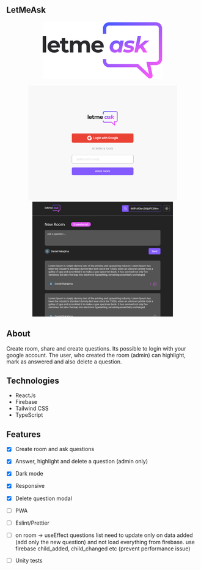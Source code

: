 
 
## LetMeAsk

<p align="center">
<img src="./src/assets/logo.svg" />
</p>

<div align="center" >
<img src="./src/printscreen/capture1.png" height="300px" /> 
<img src="./src/printscreen/capture5.png" height="300px" /> 
</div>
 
 
## About

Create room, share and create questions. Its possible to login with your google account. 
The user, who created the room (admin) can highlight, mark as answered and also delete a question.

## Technologies
 - ReactJs
 - Firebase
 - Tailwind CSS
 - TypeScript

## Features

 - [x] Create room and ask questions
 - [x] Answer, highlight and delete a question (admin only)
 - [x] Dark mode
 - [x] Responsive
 - [x] Delete question modal
 - [ ] PWA
 - [ ] Eslint/Prettier
 - [ ]  on room -> useEffect questions list need to update only on data added (add only the new question) and not load everything from firebase. use firebase child_added,  child_changed etc (prevent performance issue)
 - [ ]  Unity tests


